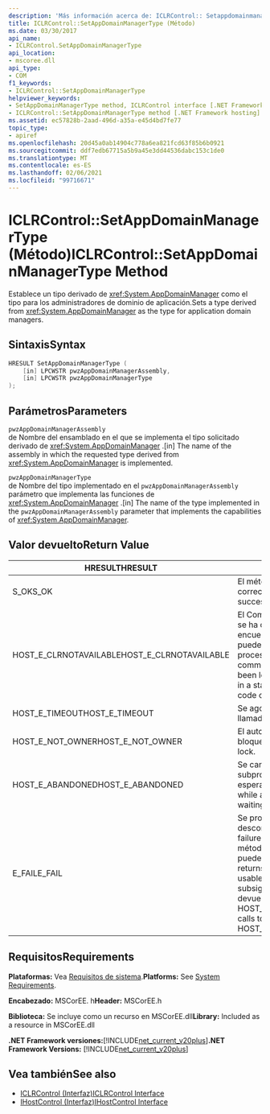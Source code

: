 ```yaml
---
description: 'Más información acerca de: ICLRControl:: Setappdomainmanagertype ((método)'
title: ICLRControl::SetAppDomainManagerType (Método)
ms.date: 03/30/2017
api_name:
- ICLRControl.SetAppDomainManagerType
api_location:
- mscoree.dll
api_type:
- COM
f1_keywords:
- ICLRControl::SetAppDomainManagerType
helpviewer_keywords:
- SetAppDomainManagerType method, ICLRControl interface [.NET Framework hosting]
- ICLRControl::SetAppDomainManagerType method [.NET Framework hosting]
ms.assetid: ec57828b-2aad-496d-a35a-e45d4bd7fe77
topic_type:
- apiref
ms.openlocfilehash: 20d45a0ab14904c778a6ea821fcd63f85b6b0921
ms.sourcegitcommit: ddf7edb67715a5b9a45e3dd44536dabc153c1de0
ms.translationtype: MT
ms.contentlocale: es-ES
ms.lasthandoff: 02/06/2021
ms.locfileid: "99716671"
---
```

# <a name="iclrcontrolsetappdomainmanagertype-method"></a><span data-ttu-id="4154b-103">ICLRControl::SetAppDomainManagerType (Método)</span><span class="sxs-lookup"><span data-stu-id="4154b-103">ICLRControl::SetAppDomainManagerType Method</span></span>

<span data-ttu-id="4154b-104">Establece un tipo derivado de <xref:System.AppDomainManager> como el tipo para los administradores de dominio de aplicación.</span><span class="sxs-lookup"><span data-stu-id="4154b-104">Sets a type derived from <xref:System.AppDomainManager> as the type for application domain managers.</span></span>  
  
## <a name="syntax"></a><span data-ttu-id="4154b-105">Sintaxis</span><span class="sxs-lookup"><span data-stu-id="4154b-105">Syntax</span></span>  
  
```cpp  
HRESULT SetAppDomainManagerType (  
    [in] LPCWSTR pwzAppDomainManagerAssembly,  
    [in] LPCWSTR pwzAppDomainManagerType  
);  
```  
  
## <a name="parameters"></a><span data-ttu-id="4154b-106">Parámetros</span><span class="sxs-lookup"><span data-stu-id="4154b-106">Parameters</span></span>  

 `pwzAppDomainManagerAssembly`  
 <span data-ttu-id="4154b-107">de Nombre del ensamblado en el que se implementa el tipo solicitado derivado de <xref:System.AppDomainManager> .</span><span class="sxs-lookup"><span data-stu-id="4154b-107">[in] The name of the assembly in which the requested type derived from <xref:System.AppDomainManager> is implemented.</span></span>  
  
 `pwzAppDomainManagerType`  
 <span data-ttu-id="4154b-108">de Nombre del tipo implementado en el `pwzAppDomainManagerAssembly` parámetro que implementa las funciones de <xref:System.AppDomainManager> .</span><span class="sxs-lookup"><span data-stu-id="4154b-108">[in] The name of the type implemented in the `pwzAppDomainManagerAssembly` parameter that implements the capabilities of <xref:System.AppDomainManager>.</span></span>  
  
## <a name="return-value"></a><span data-ttu-id="4154b-109">Valor devuelto</span><span class="sxs-lookup"><span data-stu-id="4154b-109">Return Value</span></span>  
  
|<span data-ttu-id="4154b-110">HRESULT</span><span class="sxs-lookup"><span data-stu-id="4154b-110">HRESULT</span></span>|<span data-ttu-id="4154b-111">Descripción</span><span class="sxs-lookup"><span data-stu-id="4154b-111">Description</span></span>|  
|-------------|-----------------|  
|<span data-ttu-id="4154b-112">S_OK</span><span class="sxs-lookup"><span data-stu-id="4154b-112">S_OK</span></span>|<span data-ttu-id="4154b-113">El método se devolvió correctamente.</span><span class="sxs-lookup"><span data-stu-id="4154b-113">The method returned successfully.</span></span>|  
|<span data-ttu-id="4154b-114">HOST_E_CLRNOTAVAILABLE</span><span class="sxs-lookup"><span data-stu-id="4154b-114">HOST_E_CLRNOTAVAILABLE</span></span>|<span data-ttu-id="4154b-115">El Common Language Runtime (CLR) no se ha cargado en un proceso o el CLR se encuentra en un estado en el que no puede ejecutar código administrado ni procesar la llamada correctamente.</span><span class="sxs-lookup"><span data-stu-id="4154b-115">The common language runtime (CLR) has not been loaded into a process, or the CLR is in a state in which it cannot run managed code or process the call successfully.</span></span>|  
|<span data-ttu-id="4154b-116">HOST_E_TIMEOUT</span><span class="sxs-lookup"><span data-stu-id="4154b-116">HOST_E_TIMEOUT</span></span>|<span data-ttu-id="4154b-117">Se agotó el tiempo de espera de la llamada.</span><span class="sxs-lookup"><span data-stu-id="4154b-117">The call timed out.</span></span>|  
|<span data-ttu-id="4154b-118">HOST_E_NOT_OWNER</span><span class="sxs-lookup"><span data-stu-id="4154b-118">HOST_E_NOT_OWNER</span></span>|<span data-ttu-id="4154b-119">El autor de la llamada no posee el bloqueo.</span><span class="sxs-lookup"><span data-stu-id="4154b-119">The caller does not own the lock.</span></span>|  
|<span data-ttu-id="4154b-120">HOST_E_ABANDONED</span><span class="sxs-lookup"><span data-stu-id="4154b-120">HOST_E_ABANDONED</span></span>|<span data-ttu-id="4154b-121">Se canceló un evento mientras un subproceso o fibra bloqueados estaba esperando en él.</span><span class="sxs-lookup"><span data-stu-id="4154b-121">An event was canceled while a blocked thread or fiber was waiting on it.</span></span>|  
|<span data-ttu-id="4154b-122">E_FAIL</span><span class="sxs-lookup"><span data-stu-id="4154b-122">E_FAIL</span></span>|<span data-ttu-id="4154b-123">Se produjo un error grave desconocido.</span><span class="sxs-lookup"><span data-stu-id="4154b-123">An unknown catastrophic failure occurred.</span></span> <span data-ttu-id="4154b-124">Después de que un método devuelve E_FAIL, CLR ya no se puede usar en el proceso.</span><span class="sxs-lookup"><span data-stu-id="4154b-124">After a method returns E_FAIL, the CLR is no longer usable within the process.</span></span> <span data-ttu-id="4154b-125">Las llamadas subsiguientes a métodos de hospedaje devuelven HOST_E_CLRNOTAVAILABLE.</span><span class="sxs-lookup"><span data-stu-id="4154b-125">Subsequent calls to hosting methods return HOST_E_CLRNOTAVAILABLE.</span></span>|  
  
## <a name="requirements"></a><span data-ttu-id="4154b-126">Requisitos</span><span class="sxs-lookup"><span data-stu-id="4154b-126">Requirements</span></span>  

 <span data-ttu-id="4154b-127">**Plataformas:** Vea [Requisitos de sistema](../../get-started/system-requirements.md).</span><span class="sxs-lookup"><span data-stu-id="4154b-127">**Platforms:** See [System Requirements](../../get-started/system-requirements.md).</span></span>  
  
 <span data-ttu-id="4154b-128">**Encabezado:** MSCorEE. h</span><span class="sxs-lookup"><span data-stu-id="4154b-128">**Header:** MSCorEE.h</span></span>  
  
 <span data-ttu-id="4154b-129">**Biblioteca:** Se incluye como un recurso en MSCorEE.dll</span><span class="sxs-lookup"><span data-stu-id="4154b-129">**Library:** Included as a resource in MSCorEE.dll</span></span>  
  
 <span data-ttu-id="4154b-130">**.NET Framework versiones:**[!INCLUDE[net_current_v20plus](../../../../includes/net-current-v20plus-md.md)]</span><span class="sxs-lookup"><span data-stu-id="4154b-130">**.NET Framework Versions:** [!INCLUDE[net_current_v20plus](../../../../includes/net-current-v20plus-md.md)]</span></span>  
  
## <a name="see-also"></a><span data-ttu-id="4154b-131">Vea también</span><span class="sxs-lookup"><span data-stu-id="4154b-131">See also</span></span>

- [<span data-ttu-id="4154b-132">ICLRControl (Interfaz)</span><span class="sxs-lookup"><span data-stu-id="4154b-132">ICLRControl Interface</span></span>](iclrcontrol-interface.md)
- [<span data-ttu-id="4154b-133">IHostControl (Interfaz)</span><span class="sxs-lookup"><span data-stu-id="4154b-133">IHostControl Interface</span></span>](ihostcontrol-interface.md)
